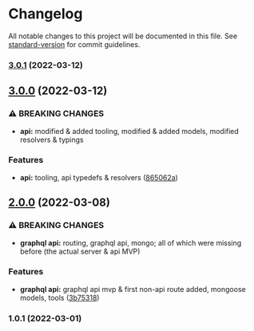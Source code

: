 # Changelog

All notable changes to this project will be documented in this file. See [standard-version](https://github.com/conventional-changelog/standard-version) for commit guidelines.

### [3.0.1](https://github.com/RedFox-Development/DriverBits_API/compare/v3.0.0...v3.0.1) (2022-03-12)

## [3.0.0](https://github.com/RedFox-Development/ScrewDrive/compare/v2.0.0...v3.0.0) (2022-03-12)


### ⚠ BREAKING CHANGES

* **api:** modified & added tooling, modified & added models, modified resolvers & typings

### Features

* **api:** tooling, api typedefs & resolvers ([865062a](https://github.com/RedFox-Development/ScrewDrive/commit/865062a73524cd4a4d891845e888b0c7dd984197))

## [2.0.0](https://github.com/RedFox-Development/ScrewDrive/compare/v1.0.1...v2.0.0) (2022-03-08)


### ⚠ BREAKING CHANGES

* **graphql api:** routing, graphql api, mongo; all of which were missing before (the actual server &
api MVP)

### Features

* **graphql api:** graphql api mvp & first non-api route added, mongoose models, tools ([3b75318](https://github.com/RedFox-Development/ScrewDrive/commit/3b75318882a20291a346a765127551b478821953))

### 1.0.1 (2022-03-01)

